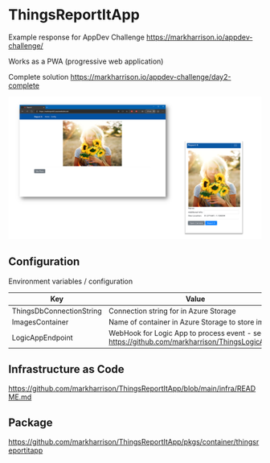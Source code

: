 # ThingsReportItApp

Example response for AppDev Challenge <https://markharrison.io/appdev-challenge/>

Works as a PWA (progressive web application)

Complete solution <https://markharrison.io/appdev-challenge/day2-complete>

![](docs/scrn1.png)


## Configuration

Environment variables / configuration 

| Key                      | Value     |  
|--------------------------|-----------| 
| ThingsDbConnectionString | Connection string for in Azure Storage  |  
| ImagesContainer          | Name of container in Azure Storage to store images  |  
| LogicAppEndpoint         | WebHook for Logic App to process event  - see <https://github.com/markharrison/ThingsLogicAppV1> |   


## Infrastructure as Code

<https://github.com/markharrison/ThingsReportItApp/blob/main/infra/README.md>


## Package 

<https://github.com/markharrison/ThingsReportItApp/pkgs/container/thingsreportitapp>
